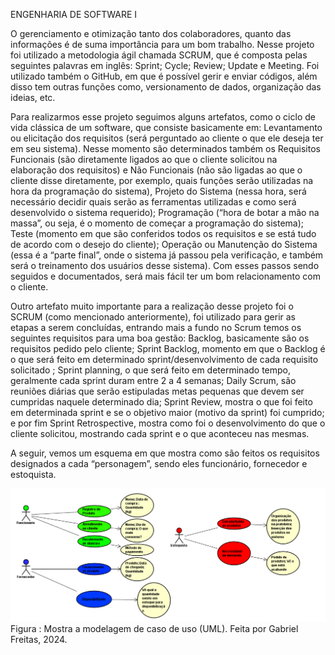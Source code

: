ENGENHARIA DE SOFTWARE I 

 

  

O gerenciamento e otimização tanto dos colaboradores, quanto das informações é de suma importância para um bom trabalho. Nesse projeto foi utilizado a metodologia ágil chamada SCRUM, que é composta pelas seguintes palavras em inglês: Sprint; Cycle; Review; Update e Meeting. Foi utilizado também o GitHub, em que é possível gerir e enviar códigos, além disso tem outras funções como, versionamento de dados, organização das ideias, etc. 

Para realizarmos esse projeto seguimos alguns artefatos, como o ciclo de vida clássica de um software, que consiste basicamente em: Levantamento ou elicitação dos requisitos (será perguntado ao cliente o que ele deseja ter em seu sistema). Nesse momento são determinados também os Requisitos Funcionais (são diretamente ligados ao que o cliente solicitou na elaboração dos requisitos) e Não Funcionais (não são ligadas ao que o cliente disse diretamente, por exemplo, quais funções serão utilizadas na hora da programação do sistema), Projeto do Sistema (nessa hora, será necessário decidir quais serão as ferramentas utilizadas e como será desenvolvido o sistema requerido); Programação (“hora de botar a mão na massa”, ou seja, é o momento de começar a programação do sistema); Teste (momento em que são conferidos todos os requisitos e se está tudo de acordo com o desejo do cliente); Operação ou Manutenção do Sistema (essa é a “parte final”, onde o sistema já passou pela verificação, e também será o treinamento dos usuários desse sistema). Com esses passos sendo seguidos e documentados, será mais fácil ter um bom relacionamento com o cliente. 

Outro artefato muito importante para a realização desse projeto foi o SCRUM (como mencionado anteriormente), foi utilizado para gerir as etapas a serem concluídas, entrando mais a fundo no Scrum temos os seguintes requisitos para uma boa gestão: Backlog, basicamente são os requisitos pedido pelo cliente; Sprint Backlog, momento em que o Backlog é o que será feito em determinado sprint/desenvolvimento de cada requisito solicitado  ; Sprint planning, o que será feito em determinado tempo, geralmente cada sprint duram entre 2 a 4 semanas; Daily Scrum, são reuniões diárias que serão estipuladas metas pequenas que devem ser cumpridas naquele determinado dia; Sprint Review, mostra o que foi feito em determinada sprint e se o objetivo maior (motivo da sprint) foi cumprido; e por fim Sprint Retrospective, mostra como foi o desenvolvimento do que o cliente solicitou, mostrando cada sprint e o que aconteceu nas mesmas.  

A seguir, vemos um esquema em que mostra como são feitos os requisitos designados a cada “personagem”, sendo eles funcionário, fornecedor e estoquista. 


<img src="img/image5.png" width=""></img>
Figura : Mostra a modelagem de caso de uso (UML). Feita por Gabriel Freitas, 2024. 